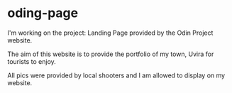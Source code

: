 # oding-page
I'm working on the project: Landing Page provided by the Odin Project website.

The aim of this website is to provide the portfolio of my town, Uvira for tourists to enjoy.

All pics were provided by local shooters and I am allowed to display on my website.
